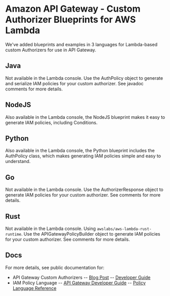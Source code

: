# Amazon API Gateway - Custom Authorizer Blueprints for AWS Lambda
We've added blueprints and examples in 3 languages for Lambda-based custom Authorizers for use in API Gateway.

## Java
Not available in the Lambda console. Use the AuthPolicy object to generate and serialize IAM policies for your custom authorizer. See javadoc comments for more details.

## NodeJS
Also available in the Lambda console, the NodeJS blueprint makes it easy to generate IAM policies, including Conditions.

## Python
Also available in the Lambda console, the Python blueprint includes the AuthPolicy class, which makes generating IAM policies simple and easy to understand.

## Go
Not available in the Lambda console. Use the AuthorizerResponse object to generate IAM policies for your custom authorizer. See comments for more details.

## Rust
Not available in the Lambda console. Using `awslabs/aws-lambda-rust-runtime`. Use the APIGatewayPolicyBuilder object to generate IAM policies for your custom authorizer. See comments for more details.

## Docs ##
For more details, see public documentation for:
- API Gateway Custom Authorizers -- [Blog Post](https://aws.amazon.com/blogs/compute/introducing-custom-authorizers-in-amazon-api-gateway/) -- [Developer Guide](http://docs.aws.amazon.com/apigateway/latest/developerguide/use-custom-authorizer.html)
- IAM Policy Language -- [API Gateway Developer Guide](http://docs.aws.amazon.com/apigateway/latest/developerguide/permissions.html) -- [Policy Language Reference](http://docs.aws.amazon.com/IAM/latest/UserGuide/reference_policies.html)